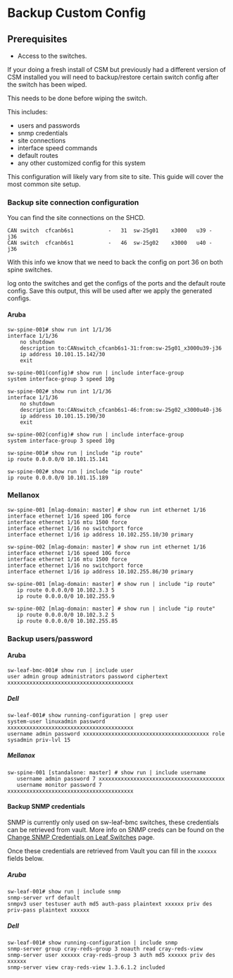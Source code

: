 # Backup Custom Config

## Prerequisites

- Access to the switches.

If your doing a fresh install of CSM but previously had a different version of CSM installed you will need to backup/restore certain switch config after the switch has been wiped.

This needs to be done before wiping the switch.

This includes:

- users and passwords
- snmp credentials
- site connections
- interface speed commands
- default routes
- any other customized config for this system

This configuration will likely vary from site to site. This guide will cover the most common site setup.

### Backup site connection configuration

You can find the site connections on the SHCD.

```
CAN switch	cfcanb6s1	 	 	-	31	sw-25g01	x3000	u39	-	j36
CAN switch	cfcanb6s1	 	 	-	46	sw-25g02	x3000	u40	-	j36
```

With this info we know that we need to back the config on port 36 on both spine switches.

log onto the switches and get the configs of the ports and the default route config. Save this output, this will be used after we apply the generated configs.

#### Aruba

```
sw-spine-001# show run int 1/1/36
interface 1/1/36
    no shutdown
    description to:CANswitch_cfcanb6s1-31:from:sw-25g01_x3000u39-j36
    ip address 10.101.15.142/30
    exit
```

```
sw-spine-001(config)# show run | include interface-group
system interface-group 3 speed 10g
```

```
sw-spine-002# show run int 1/1/36
interface 1/1/36
    no shutdown
    description to:CANswitch_cfcanb6s1-46:from:sw-25g02_x3000u40-j36
    ip address 10.101.15.190/30
    exit
```

```
sw-spine-002(config)# show run | include interface-group
system interface-group 3 speed 10g
```

```
sw-spine-001# show run | include "ip route"
ip route 0.0.0.0/0 10.101.15.141
```

```
sw-spine-002# show run | include "ip route"
ip route 0.0.0.0/0 10.101.15.189
```

### Mellanox

```
sw-spine-001 [mlag-domain: master] # show run int ethernet 1/16
interface ethernet 1/16 speed 10G force
interface ethernet 1/16 mtu 1500 force
interface ethernet 1/16 no switchport force
interface ethernet 1/16 ip address 10.102.255.10/30 primary
```

```
sw-spine-002 [mlag-domain: master] # show run int ethernet 1/16
interface ethernet 1/16 speed 10G force
interface ethernet 1/16 mtu 1500 force
interface ethernet 1/16 no switchport force
interface ethernet 1/16 ip address 10.102.255.86/30 primary
```

```
sw-spine-001 [mlag-domain: master] # show run | include "ip route"
   ip route 0.0.0.0/0 10.102.3.3 5
   ip route 0.0.0.0/0 10.102.255.9
```

```
sw-spine-002 [mlag-domain: master] # show run | include "ip route"
   ip route 0.0.0.0/0 10.102.3.2 5
   ip route 0.0.0.0/0 10.102.255.85
```

### Backup users/password

#### Aruba

```
sw-leaf-bmc-001# show run | include user
user admin group administrators password ciphertext xxxxxxxxxxxxxxxxxxxxxxxxxxxxxxxxxxxxxxxx
```

##### Dell

```
sw-leaf-001# show running-configuration | grep user
system-user linuxadmin password xxxxxxxxxxxxxxxxxxxxxxxxxxxxxxxxxxxxxxxx
username admin password xxxxxxxxxxxxxxxxxxxxxxxxxxxxxxxxxxxxxxxx role sysadmin priv-lvl 15
```

##### Mellanox

```
sw-spine-001 [standalone: master] # show run | include username
   username admin password 7 xxxxxxxxxxxxxxxxxxxxxxxxxxxxxxxxxxxxxxxx
   username monitor password 7 xxxxxxxxxxxxxxxxxxxxxxxxxxxxxxxxxxxxxxxx
   ```

#### Backup SNMP credentials

SNMP is currently only used on sw-leaf-bmc switches, these credentials can be retrieved from vault. More info on SNMP creds can be found on the [Change SNMP Credentials on Leaf Switches](../../../operations/security_and_authentication/Change_SNMP_Credentials_on_Leaf_Switches.md) page.

Once these credentials are retrieved from Vault you can fill in the `xxxxxx` fields below.

##### Aruba

```
sw-leaf-001# show run | include snmp
snmp-server vrf default
snmpv3 user testuser auth md5 auth-pass plaintext xxxxxx priv des priv-pass plaintext xxxxxx
 ```

##### Dell

```
sw-leaf-001# show running-configuration | include snmp
snmp-server group cray-reds-group 3 noauth read cray-reds-view
snmp-server user xxxxxx cray-reds-group 3 auth md5 xxxxxx priv des xxxxxx
snmp-server view cray-reds-view 1.3.6.1.2 included
 ```
